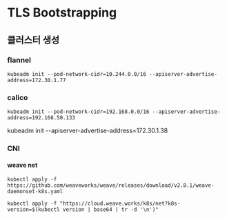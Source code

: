 # TLS Bootstrapping

## 클러스터 생성

### flannel
```
kubeadm init --pod-network-cidr=10.244.0.0/16 --apiserver-advertise-address=172.30.1.77
```

### calico
```
kubeadm init --pod-network-cidr=192.168.0.0/16 --apiserver-advertise-address=192.168.50.133
```


kubeadm init --apiserver-advertise-address=172.30.1.38


### CNI

#### weave net

```
kubectl apply -f https://github.com/weaveworks/weave/releases/download/v2.8.1/weave-daemonset-k8s.yaml

kubectl apply -f "https://cloud.weave.works/k8s/net?k8s-version=$(kubectl version | base64 | tr -d '\n')"
```
